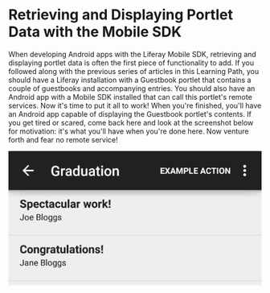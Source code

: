 # Retrieving and Displaying Portlet Data with the Mobile SDK

When developing Android apps with the Liferay Mobile SDK, retrieving and 
displaying portlet data is often the first piece of functionality to add. If you 
followed along with the previous series of articles in this Learning Path, you 
should have a Liferay installation with a Guestbook portlet that contains a 
couple of guestbooks and accompanying entries. You should also have an Android 
app with a Mobile SDK installed that can call this portlet's remote services. 
Now it's time to put it all to work! When you're finished, you'll have an
Android app capable of displaying the Guestbook portlet's contents. If you get
tired or scared, come back here and look at the screenshot below for motivation:
it's what you'll have when you're done here. Now venture forth and fear no
remote service! 

![Figure 1: A guestbook's entries being displayed in the app.](../../images/android-guestbook-entries.png)
